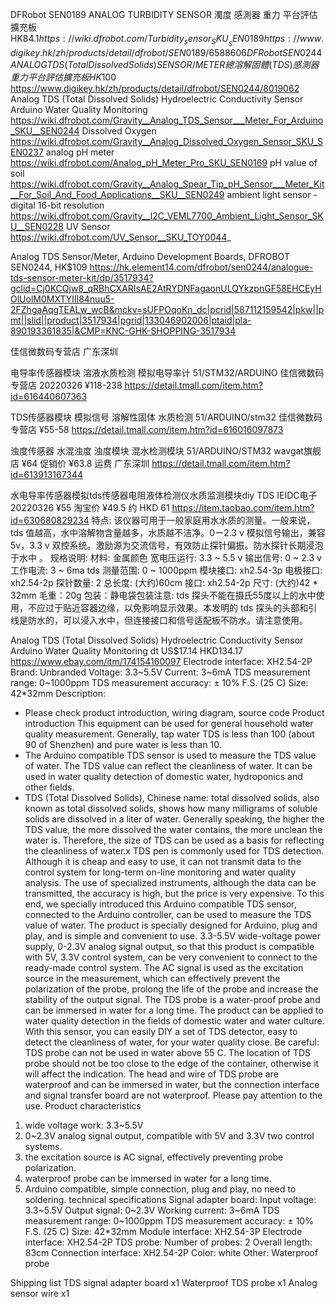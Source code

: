 DFRobot SEN0189 ANALOG TURBIDITY SENSOR 濁度 感測器 重力 平台評估擴充板	HK$84.1
  https://wiki.dfrobot.com/Turbidity_sensor_SKU__SEN0189
  https://www.digikey.hk/zh/products/detail/dfrobot/SEN0189/6588606
DFRobot SEN0244 ANALOG TDS (Total Dissolved Solids) SENSOR/METER 總溶解固體 (TDS) 感測器 重力 平台評估擴充板 HK$100
  https://www.digikey.hk/zh/products/detail/dfrobot/SEN0244/8019062
Analog TDS (Total Dissolved Solids) Hydroelectric Conductivity Sensor Arduino Water Quality Monitoring
  https://wiki.dfrobot.com/Gravity__Analog_TDS_Sensor___Meter_For_Arduino_SKU__SEN0244
Dissolved Oxygen   
  https://wiki.dfrobot.com/Gravity__Analog_Dissolved_Oxygen_Sensor_SKU_SEN0237
analog pH meter 
  https://wiki.dfrobot.com/Analog_pH_Meter_Pro_SKU_SEN0169
pH value of soil   
  https://wiki.dfrobot.com/Gravity__Analog_Spear_Tip_pH_Sensor___Meter_Kit__For_Soil_And_Food_Applications__SKU__SEN0249
ambient light sensor - digital 16-bit resolution 
  https://wiki.dfrobot.com/Gravity__I2C_VEML7700_Ambient_Light_Sensor_SKU__SEN0228
UV Sensor
  https://wiki.dfrobot.com/UV_Sensor__SKU_TOY0044_


Analog TDS Sensor/Meter, Arduino Development Boards, DFROBOT SEN0244, HK$109
  https://hk.element14.com/dfrobot/sen0244/analogue-tds-sensor-meter-kit/dp/3517934?gclid=Cj0KCQjw8_qRBhCXARIsAE2AtRYDNFagaonULQYkzpnGF58EHCEyHOlUolM0MXTYIIl84nuu5-2FZhgaAqgTEALw_wcB&mckv=sUFPOqoKn_dc|pcrid|587112159542|pkw||pmt||slid||product|3517934|pgrid|133046902006|ptaid|pla-890193361835|&CMP=KNC-GHK-SHOPPING-3517934



佳信微数码专营店 广东深圳

电导率传感器模块 溶液水质检测 模拟电导率计 51/STM32/ARDUINO 佳信微数码专营店 20220326 ¥118-238
https://detail.tmall.com/item.htm?id=616440607363

TDS传感器模块 模拟信号 溶解性固体 水质检测 51/ARDUINO/stm32  佳信微数码专营店 ¥55-58
https://detail.tmall.com/item.htm?id=616016097873

浊度传感器 水混浊度 浊度模块 混水检测模块 51/ARDUINO/STM32  wavgat旗舰店 ¥64 促销价 ¥63.8
运费    广东深圳
https://detail.tmall.com/item.htm?id=613913167344



水电导率传感器模拟tds传感器电阻液体检测仪水质监测模块diy TDS  IEIDC电子 20220326 ¥55 淘宝价 ¥49.5 约 HKD 61
https://item.taobao.com/item.htm?id=630680829234
特点: 该仪器可用于一般家庭用水水质的测量。一般来说，tds 值越高，水中溶解物含量越多，水质越不洁净。0ー2.3 v 模拟信号输出，兼容5v，3.3 v 双控系统。激励源为交流信号，有效防止探针偏振。防水探针长期浸泡于水中 。
规格说明:
材料: 金属颜色
宽电压运行: 3.3 ~ 5.5 v
输出信号: 0 ~ 2.3 v
工作电流: 3 ~ 6ma tds
测量范围: 0 ~ 1000ppm
模块接口: xh2.54-3p
电极接口: xh2.54-2p
探针数量: 2
总长度: (大约)60cm
接口: xh2.54-2p
尺寸: (大约)42 * 32mm
毛重：20g
包装：静电袋包装注意: tds 探头不能在摄氏55度以上的水中使用，不应过于贴近容器边缘，以免影响显示效果。本发明的 tds 探头的头部和引线是防水的，可以浸入水中，但连接接口和信号适配板不防水。请注意使用。



Analog TDS (Total Dissolved Solids) Hydroelectric Conductivity Sensor Arduino Water Quality Monitoring dt	US$17.14 HKD134.17
  https://www.ebay.com/itm/174154160097
Electrode interface:		XH2.54-2P
Brand:						Unbranded
Voltage:					3.3~5.5V
Current:					3~6mA
TDS measurement range:		0~1000ppm
TDS measurement accuracy:	± 10% F.S. (25 C)
Size:						42*32mm
Description:               
- Please check product introduction, wiring diagram, source code
Product introduction
This equipment can be used for general household water quality measurement.
Generally, tap water TDS is less than 100 (about 90 of Shenzhen) and pure water is less than 10.
- The Arduino compatible TDS sensor is used to measure the TDS value of water. The TDS value can reflect the cleanliness of water. It can be used in water quality detection of domestic water, hydroponics and other fields.
- TDS (Total Dissolved Solids), Chinese name: total dissolved solids, also known as total dissolved solids, shows how many milligrams of soluble solids are dissolved in a liter of water. Generally speaking, the higher the TDS value, the more dissolved the water contains, the more unclean the water is. Therefore, the size of TDS can be used as a basis for reflecting the cleanliness of water.x
TDS pen is commonly used for TDS detection. Although it is cheap and easy to use, it can not transmit data to the control system for long-term on-line monitoring and water quality analysis. The use of specialized instruments, although the data can be transmitted, the accuracy is high, but the price is very expensive. To this end, we specially introduced this Arduino compatible TDS sensor, connected to the Arduino controller, can be used to measure the TDS value of water.
The product is specially designed for Arduino, plug and play, and is simple and convenient to use. 3.3-5.5V wide-voltage power supply, 0-2.3V analog signal output, so that this product is compatible with 5V, 3.3V control system, can be very convenient to connect to the ready-made control system. The AC signal is used as the excitation source in the measurement, which can effectively prevent the polarization of the probe, prolong the life of the probe and increase the stability of the output signal. The TDS probe is a water-proof probe and can be immersed in water for a long time.
The product can be applied to water quality detection in the fields of domestic water and water culture. With this sensor, you can easily DIY a set of TDS detector, easy to detect the cleanliness of water, for your water quality close.
Be careful:
TDS probe can not be used in water above 55 C.
The location of TDS probe should not be too close to the edge of the container, otherwise it will affect the indication.
The head and wire of TDS probe are waterproof and can be immersed in water, but the connection interface and signal transfer board are not waterproof. Please pay attention to the use.
Product characteristics
1. wide voltage work: 3.3~5.5V
2. 0~2.3V analog signal output, compatible with 5V and 3.3V two control systems.
3. the excitation source is AC signal, effectively preventing probe polarization.
4. waterproof probe can be immersed in water for a long time.
5. Arduino compatible, simple connection, plug and play, no need to soldering.
technical specifications
Signal adapter board:
    Input voltage: 3.3~5.5V
    Output signal: 0~2.3V
    Working current: 3~6mA
    TDS measurement range: 0~1000ppm
    TDS measurement accuracy: ± 10% F.S. (25 C)
    Size: 42*32mm
    Module interface: XH2.54-3P
    Electrode interface: XH2.54-2P
TDS probe:
    Number of probes: 2
    Overall length: 83cm
    Connection interface: XH2.54-2P
    Color: white
    Other: Waterproof probe

Shipping list
    TDS signal adapter board x1
    Waterproof TDS probe x1
    Analog sensor wire x1


